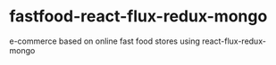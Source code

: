 # fastfood-react-flux-redux-mongo
e-commerce based on online fast food stores using react-flux-redux-mongo
